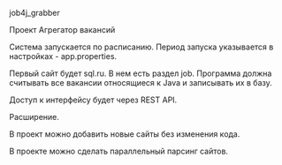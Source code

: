 job4j_grabber

Проект Агрегатор вакансий

Система запускается по расписанию. Период запуска указывается в настройках - app.properties.

Первый сайт будет sql.ru. В нем есть раздел job. Программа должна считывать все вакансии относящиеся к Java и записывать их в базу.

Доступ к интерфейсу будет через REST API.

Расширение.

В проект можно добавить новые сайты без изменения кода.

В проекте можно сделать параллельный парсинг сайтов.
